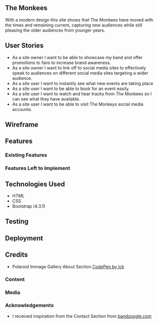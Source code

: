 ## The Monkees

With a modern design this site shows that The Monkees have moved with the times and remaining current, capturing new audiences while still pleasing the older audiences from younger years. 

## User Stories

- As a site owner I want to be able to showcase my band and offer promotions to fans to increase brand awareness.
- As a site owner I want to link off to social media sites to effectively speak to audiences on different social media sites targeting a wider audience.
- As a site user I want to instantly see what new events are taking place 
- As a site user I want to be able to book for an event easily.
- As a site user I want to watch and hear tracks from The Monkees so I can see what they have available.
- As a site user I want to be able to visit The Monkeys social media accounts.

## Wireframe

## Features

### Existing Features 


### Features Left to Implement

## Technologies Used 
- HTML
- CSS
- Bootstrap (4.3.1)

## Testing 

## Deployment

## Credits 
- Polaroid Immage Gallery About Section [CodePen by Ick](https://codepen.io/lck/pen/gaVmOr)

### Content

### Media 

### Acknowledgements 
- I received inspiration from the Contact Section from [bandzoogle.com](https://bandzoogle.com/blog/the-5-elements-of-a-perfect-contact-page-for-your-band-website)


